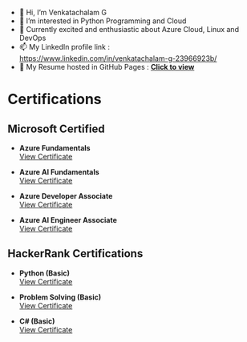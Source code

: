 - 👋 Hi, I’m Venkatachalam G
- 👀 I’m interested in Python Programming and Cloud
- 🌱 Currently excited and enthusiastic about Azure Cloud, Linux and DevOps
- 📫 My LinkedIn profile link : https://www.linkedin.com/in/venkatachalam-g-23966923b/<br>
- 📃 My Resume hosted in GitHub Pages : <strong><a link href ="https://venkatachalamg.github.io/">Click to view</a></strong><br>
# Certifications

## Microsoft Certified
- **Azure Fundamentals**  
  [View Certificate](https://learn.microsoft.com/api/credentials/share/en-us/VenkatachalamG-2694/16FBEBDCFE98651?sharingId=5009BAF06C2D256C)

- **Azure AI Fundamentals**  
  [View Certificate](https://learn.microsoft.com/api/credentials/share/en-us/VenkatachalamG-2694/665854E9E67DEAEC?sharingId=5009BAF06C2D256C)

- **Azure Developer Associate**  
  [View Certificate](https://learn.microsoft.com/api/credentials/share/en-us/VenkatachalamG-2694/37EE2BC8C296940B?sharingId=5009BAF06C2D256C)

- **Azure AI Engineer Associate**  
  [View Certificate](https://learn.microsoft.com/api/credentials/share/en-us/VenkatachalamG-2694/CFB0453A6C469B49?sharingId=5009BAF06C2D256C)

## HackerRank Certifications
- **Python (Basic)**  
  [View Certificate](https://www.hackerrank.com/certificates/538adfe9ec73)

- **Problem Solving (Basic)**  
  [View Certificate](https://www.hackerrank.com/certificates/4dc4b19ebe84)

- **C# (Basic)**  
  [View Certificate](https://www.hackerrank.com/certificates/45a86e160eae)


